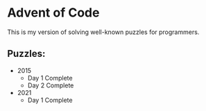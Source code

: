 # Advent of Code

This is my version of solving well-known puzzles for programmers.

## Puzzles:
* 2015
    * Day 1 Complete
    * Day 2 Complete
* 2021
    * Day 1 Complete

